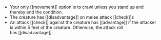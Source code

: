 - Your only [[movement]] option is to crawl unless you stand up and thereby end the condition.
- The creature has [[disadvantage]] on melee attack [[check]]s
- An attack [[check]] against the creature has [[advantage]] if the attacker is within 5 feet of the creature. Otherwise, the attack roll has [[disadvantage]].